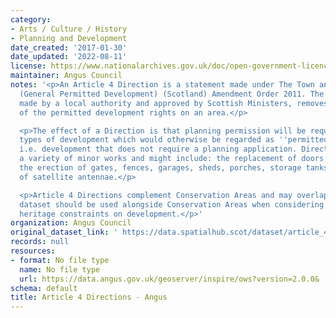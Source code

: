 ```yaml
---
category:
- Arts / Culture / History
- Planning and Development
date_created: '2017-01-30'
date_updated: '2022-08-11'
license: https://www.nationalarchives.gov.uk/doc/open-government-licence/version/3/
maintainer: Angus Council
notes: '<p>An Article 4 Direction is a statement made under The Town and Country Planning
  (General Permitted Development) (Scotland) Amendment Order 2011. The Direction,
  made by a local authority and approved by Scottish Ministers, removes all or some
  of the permitted development rights on an area.</p>

  <p>The effect of a Direction is that planning permission will be required for specific
  types of development which would otherwise be regarded as ''permitted development'',
  i.e. development that does not require a planning application. Directions can cover
  a variety of minor works and might include: the replacement of doors and windows,
  the erection of gates, fences, garages, sheds, porches, storage tanks or the installation
  of satellite antennae.</p>

  <p>Article 4 Directions complement Conservation Areas and may overlap these. This
  dataset should be used alongside Conservation Areas when considering built environment
  heritage constraints on development.</p>'
organization: Angus Council
original_dataset_link: ' https://data.spatialhub.scot/dataset/article_4_directions-an'
records: null
resources:
- format: No file type
  name: No file type
  url: https://data.angus.gov.uk/geoserver/inspire/ows?version=2.0.0&
schema: default
title: Article 4 Directions - Angus
---
```

